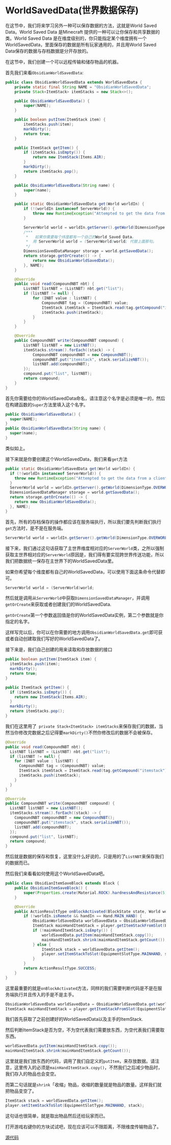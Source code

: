 # WorldSavedData(世界数据保存)

在这节中，我们将来学习另外一种可以保存数据的方法，这就是World Saved Data。World Saved Data 是Minecraft 提供的一种可以让你保存和共享数据的类。World Saved Data 是在维度级别的，你只能指定某个维度拥有一个WorldSavedData，里面保存的数据是所有玩家通用的，并且用World Saved Data保存的数据与存档数据是分开存放的。

在这节中，我们创建一个可以远程传输和储存物品的机器。

首先我们来看`ObsidianWorldSavedData`:

```java
public class ObsidianWorldSavedData extends WorldSavedData {
    private static final String NAME = "ObsidianWorldSavedData";
    private Stack<ItemStack> itemStacks = new Stack<>();

    public ObsidianWorldSavedData() {
        super(NAME);
    }

    public boolean putItem(ItemStack item) {
        itemStacks.push(item);
        markDirty();
        return true;
    }

    public ItemStack getItem() {
        if (itemStacks.isEmpty()) {
            return new ItemStack(Items.AIR);
        }
        markDirty();
        return itemStacks.pop();
    }

    public ObsidianWorldSavedData(String name) {
        super(name);
    }

    public static ObsidianWorldSavedData get(World worldIn) {
        if (!(worldIn instanceof ServerWorld)) {
            throw new RuntimeException("Attempted to get the data from a client world. This is wrong.");
        }

        ServerWorld world = worldIn.getServer().getWorld(DimensionType.OVERWORLD);
        /***
         *   如果你需要每个纬度都有一个自己的World Saved Data。
         *  用 ServerWorld world = (ServerWorld)world; 代替上面那句。
         */
        DimensionSavedDataManager storage = world.getSavedData();
        return storage.getOrCreate(() -> {
            return new ObsidianWorldSavedData();
        }, NAME);
    }

    @Override
    public void read(CompoundNBT nbt) {
        ListNBT listNBT = (ListNBT) nbt.get("list");
        if (listNBT != null) {
            for (INBT value : listNBT) {
                CompoundNBT tag = (CompoundNBT) value;
                ItemStack itemStack = ItemStack.read(tag.getCompound("itemstack"));
                itemStacks.push(itemStack);
            }
        }
    }

    @Override
    public CompoundNBT write(CompoundNBT compound) {
        ListNBT listNBT = new ListNBT();
        itemStacks.stream().forEach((stack) -> {
            CompoundNBT compoundNBT = new CompoundNBT();
            compoundNBT.put("itemstack", stack.serializeNBT());
            listNBT.add(compoundNBT);
        });
        compound.put("list", listNBT);
        return compound;
    }
}
```

首先你需要给你的WorldSavedData命名，请注意这个名字是必须是唯一的，然后在构建函数的`Super`方法里填入这个名字。

```java
public ObsidianWorldSavedData() {
  super(NAME);
}
public ObsidianWorldSavedData(String name) {
  super(name);
}
```

类似如上。

接下来就是你要创建这个WorldSavedData，我们来看`get`方法

```java
public static ObsidianWorldSavedData get(World worldIn) {
  if (!(worldIn instanceof ServerWorld)) {
    throw new RuntimeException("Attempted to get the data from a client world. This is wrong.");
  }
  ServerWorld world = worldIn.getServer().getWorld(DimensionType.OVERWORLD);
  DimensionSavedDataManager storage = world.getSavedData();
  return storage.getOrCreate(() -> {
    return new ObsidianWorldSavedData();
  }, NAME);
}
```

首先，所有的存档保存的操作都应该在服务端执行，所以我们要先判断我们执行`get`方法时，是不是在服务端。

```java
ServerWorld world = worldIn.getServer().getWorld(DimensionType.OVERWORLD);
```

接下来，我们通过这句话获取了主世界维度相对应的`ServerWorld`类，之所以强制获取主世界相对应的`ServerWorld`原因是，我们得有要实现跨世界传送功能，所以我们把数据统一保存在主世界下的WorldSavedData里。

如果你希望每个维度都有自己的WorldSavedData，可以使用下面这条命令代替即可。

```java
ServerWorld world = (ServerWorld)world;
```

然后就是调用从`ServerWorld`中获取`DimensionSavedDataManager`，并调用`getOrCreate`来获取或者创建我们的WorldSavedData.

`getOrCreate`第一个参数返回值是你的WorldSavedData实例，第二个参数就是你指定的名字。

这样写完以后，你可以在你需要的地方调用`ObsidianWorldSavedData.get`即可获或者自动创建取我们写好的WorldSavedData了。

接下来是，我们自己创建的用来读取和存放数据的接口

```java
public boolean putItem(ItemStack item) {
  itemStacks.push(item);
  markDirty();
  return true;
}

public ItemStack getItem() {
  if (itemStacks.isEmpty()) {
    return new ItemStack(Items.AIR);
  }
  markDirty();
  return itemStacks.pop();
}
```

我们在这里用了` private Stack<ItemStack> itemStacks`来保存我们的数据，当然当你修改完数据之后记得要`markDirty()`不然你修改后的数据不会被保存。

```java
@Override
public void read(CompoundNBT nbt) {
  ListNBT listNBT = (ListNBT) nbt.get("list");
  if (listNBT != null) {
    for (INBT value : listNBT) {
      CompoundNBT tag = (CompoundNBT) value;
      ItemStack itemStack = ItemStack.read(tag.getCompound("itemstack"));
      itemStacks.push(itemStack);
    }
  }
}

@Override
public CompoundNBT write(CompoundNBT compound) {
  ListNBT listNBT = new ListNBT();
  itemStacks.stream().forEach((stack) -> {
    CompoundNBT compoundNBT = new CompoundNBT();
    compoundNBT.put("itemstack", stack.serializeNBT());
    listNBT.add(compoundNBT);
  });
  compound.put("list", listNBT);
  return compound;
}
```

然后就是数据的保存和恢复，这里没什么好说的，只是用的了`ListNBT`来保存我们的数据而已。

然后我们来看看如何使用这个WorldSavedData吧。

```java
public class ObsidianItemSaveBlock extends Block {
    public ObsidianItemSaveBlock() {
        super(Properties.create(Material.ROCK).hardnessAndResistance(5));
    }

    @Override
    public ActionResultType onBlockActivated(BlockState state, World worldIn, BlockPos pos, PlayerEntity player, Hand handIn, BlockRayTraceResult hit) {
        if (!worldIn.isRemote && handIn == Hand.MAIN_HAND) {
            ObsidianWorldSavedData worldSavedData = ObsidianWorldSavedData.get(worldIn);
            ItemStack mainHandItemStack = player.getItemStackFromSlot(EquipmentSlotType.MAINHAND);
            if (!mainHandItemStack.isEmpty()) {
                worldSavedData.putItem(mainHandItemStack.copy());
                mainHandItemStack.shrink(mainHandItemStack.getCount());
            } else {
                ItemStack stack = worldSavedData.getItem();
                player.setItemStackToSlot(EquipmentSlotType.MAINHAND, stack);
            }
        }
        return ActionResultType.SUCCESS;
    }
}
```

这里最重要的就是`onBlockActivated`方法，同样的我们需要判断代码是不是在服务端执行并且传入的手是不是主手。

```java
ObsidianWorldSavedData worldSavedData = ObsidianWorldSavedData.get(worldIn);
ItemStack mainHandItemStack = player.getItemStackFromSlot(EquipmentSlotType.MAINHAND);
```

我们首先获取了之前创建好的WorldSavedData以及主手的ItemStack.

然后判断ItemStack是否为空，不为空代表我们需要放东西，为空代表我们需要取东西。

```java
worldSavedData.putItem(mainHandItemStack.copy());
mainHandItemStack.shrink(mainHandItemStack.getCount());
```

这里就是我们放东西的代码，调用了我们自定义的`putItem`，来存放数据。请注意，这里传入的必须是`mainHandItemStack.copy()`，不然我们之后减少物品时，我们存入的物品也会变空。

而第二句话就是`shrink`「收缩」物品，收缩的数量就是物品的数量。这样我们就把物品变空了。

```java
ItemStack stack = worldSavedData.getItem();
player.setItemStackToSlot(EquipmentSlotType.MAINHAND, stack);
```

这句话也很简单，就是取出物品然后还给玩家而已。

打开游戏右键你的方块试试吧，现在应该可以不限距离，不限维度传输物品了。

[源代码](https://github.com/FledgeXu/NeutrinoSourceCode/tree/master/src/main/java/com/tutorial/neutrino/wordsaveddata)